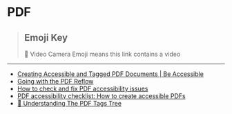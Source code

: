 # PDF

> ## Emoji Key
> 🎥 Video Camera Emoji means this link contains a video

---

- [Creating Accessible and Tagged PDF Documents | Be Accessible](https://beaccessible.com/post/creating-accessible-and-tagged-pdf-documents/)
- [Going with the PDF Reflow](https://www.tpgi.com/going-with-the-pdf-reflow/)
- [How to check and fix PDF accessibility issues](https://blog.pope.tech/2024/04/25/how-to-check-and-fix-pdf-accessibility-issues/)
- [PDF accessibility checklist: How to create accessible PDFs](https://www.insytful.com/community/blog/pdf-accessibility-checklist-how-to-create-accessible-pdfs?utm_source=A11y+weekly&utm_medium=newsletter&utm_campaign=A11y+weekly+January&utm_content=pdf+accessibility+checklist)
- [🎥 Understanding The PDF Tags Tree](https://www.youtube.com/watch?v=yTtBopeCHOE)
